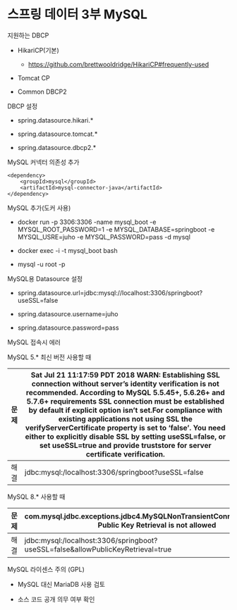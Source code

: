 # 스프링 데이터 3부 MySQL



지원하는 DBCP 

- HikariCP(기본) 
  - <https://github.com/brettwooldridge/HikariCP#frequently-used> 

- Tomcat CP 

- Common DBCP2 



DBCP 설정 

- spring.datasource.hikari.* 

- spring.datasource.tomcat.* 

- spring.datasource.dbcp2.* 



MySQL 커넥터 의존성 추가 

```properties 
<dependency>
	<groupId>mysql</groupId>
	<artifactId>mysql-connector-java</artifactId>
</dependency>
```



MySQL 추가(도커 사용) 

- docker run -p 3306:3306 -name mysql_boot -e MYSQL_ROOT_PASSWORD=1 -e MYSQL_DATABASE=springboot -e MYSQL_USRE=juho -e MYSQL_PASSWORD=pass -d mysql 

- docker exec -i -t mysql_boot bash 

- mysql -u root -p 



MySQL용 Datasource 설정 

- spring.datasource.url=jdbc:mysql://localhost:3306/springboot?useSSL=false 

- spring.datasource.username=juho 

- spring.datasource.password=pass 



MySQL 접속시 에러 

MySQL 5.* 최신 버전 사용할 때 



| 문제 | Sat Jul 21 11:17:59 PDT 2018 WARN: Establishing SSL connection without server’s identity verification is not recommended. According to MySQL 5.5.45+, 5.6.26+ and 5.7.6+ requirements SSL connection must be established by default if explicit option isn’t set.For compliance with existing applications not using SSL the verifyServerCertificate property is set to ‘false’. You need either to explicitly disable SSL by setting useSSL=false, or set useSSL=true and provide truststore for server certificate verification. |
| ---- | ------------------------------------------------------------ |
| 해결 | jdbc:mysql:/localhost:3306/springboot?useSSL=false           |



MySQL 8.* 사용할 때 

| 문제 | com.mysql.jdbc.exceptions.jdbc4.MySQLNonTransientConnectionException: Public Key Retrieval is not allowed |
| ---- | ------------------------------------------------------------ |
| 해결 | jdbc:mysql:/localhost:3306/springboot?useSSL=false&allowPublicKeyRetrieval=true |



MySQL 라이센스 주의 (GPL) 

- MySQL 대신 MariaDB 사용 검토 

- 소스 코드 공개 의무 여부 확인 